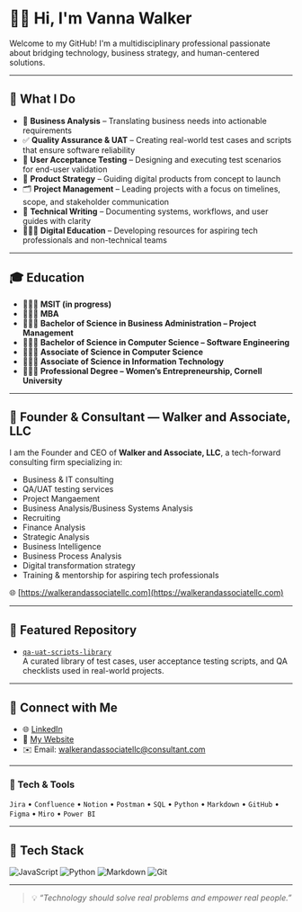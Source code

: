 # 👋🏽 Hi, I'm Vanna Walker

Welcome to my GitHub! I'm a multidisciplinary professional passionate about bridging technology, business strategy, and human-centered solutions.

---

## 💼 What I Do

- 🧠 **Business Analysis** – Translating business needs into actionable requirements  
- ✅ **Quality Assurance & UAT** – Creating real-world test cases and scripts that ensure software reliability  
- 🧪 **User Acceptance Testing** – Designing and executing test scenarios for end-user validation  
- 🚀 **Product Strategy** – Guiding digital products from concept to launch  
- 🗂 **Project Management** – Leading projects with a focus on timelines, scope, and stakeholder communication  
- 📝 **Technical Writing** – Documenting systems, workflows, and user guides with clarity  
- 👩🏽‍💻 **Digital Education** – Developing resources for aspiring tech professionals and non-technical teams

---

## 🎓 Education

- 👩🏽‍🎓 **MSIT (in progress)** 
- 👩🏽‍🎓 **MBA** 
- 👩🏽‍🎓 **Bachelor of Science in Business Administration – Project Management**  
- 👩🏽‍🎓 **Bachelor of Science in Computer Science – Software Engineering**  
- 👩🏽‍🎓 **Associate of Science in Computer Science**
- 👩🏽‍🎓 **Associate of Science in Information Technology** 
- 👩🏽‍🎓 **Professional Degree – Women’s Entrepreneurship, Cornell University**  

---

## 🏢 Founder & Consultant — Walker and Associate, LLC

I am the Founder and CEO of **Walker and Associate, LLC**, a tech-forward consulting firm specializing in:

- Business & IT consulting  
- QA/UAT testing services
- Project Mangaement
- Business Analysis/Business Systems Analysis
- Recruiting
- Finance Analysis
- Strategic Analysis
- Business Intelligence
- Business Process Analysis  
- Digital transformation strategy  
- Training & mentorship for aspiring tech professionals

🌐 [https://walkerandassociatellc.com](https://walkerandassociatellc.com)

---

## 📂 Featured Repository

- [`qa-uat-scripts-library`](https://github.com/jovannahwalker/qa-uat-scripts-library)  
  A curated library of test cases, user acceptance testing scripts, and QA checklists used in real-world projects.

---

## 💬 Connect with Me

- 🌐 [LinkedIn](http://linkedin.com/in/jovannah) 
- 📝 [My Website](https://walkerandassociatellc.wordpress.com)
- ✉️ Email: walkerandassociatellc@consultant.com

---

### 📌 Tech & Tools

`Jira` • `Confluence` • `Notion` • `Postman` • `SQL` • `Python` • `Markdown` • `GitHub` • `Figma` • `Miro` • `Power BI`

---

## 🧰 Tech Stack
![JavaScript](https://img.shields.io/badge/-JavaScript-black?style=flat-square&logo=javascript)
![Python](https://img.shields.io/badge/-Python-black?style=flat-square&logo=python)
![Markdown](https://img.shields.io/badge/-Markdown-black?style=flat-square&logo=markdown)
![Git](https://img.shields.io/badge/-Git-black?style=flat-square&logo=git)

---

> 💡 *“Technology should solve real problems and empower real people.”*

